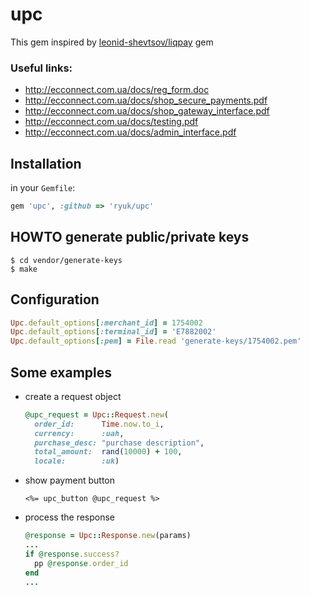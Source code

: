 # upc

This gem inspired by [leonid-shevtsov/liqpay](https://github.com/leonid-shevtsov/liqpay) gem

### Useful links:
  - http://ecconnect.com.ua/docs/reg_form.doc
  - http://ecconnect.com.ua/docs/shop_secure_payments.pdf
  - http://ecconnect.com.ua/docs/shop_gateway_interface.pdf
  - http://ecconnect.com.ua/docs/testing.pdf
  - http://ecconnect.com.ua/docs/admin_interface.pdf

## Installation

in your `Gemfile`:

```ruby
gem 'upc', :github => 'ryuk/upc'
```

## HOWTO generate public/private keys

```shell
$ cd vendor/generate-keys
$ make
```

## Configuration

```ruby
Upc.default_options[:merchant_id] = 1754002
Upc.default_options[:terminal_id] = 'E7882002'
Upc.default_options[:pem] = File.read 'generate-keys/1754002.pem'
```

## Some examples

- create a request object

  ```ruby
  @upc_request = Upc::Request.new(
    order_id:      Time.now.to_i,
    currency:      :uah,
    purchase_desc: "purchase description",
    total_amount:  rand(10000) + 100,
    locale:        :uk)
  ```

- show payment button

  ```erb
  <%= upc_button @upc_request %>
  ```

- process the response

  ```ruby
  @response = Upc::Response.new(params)
  ...
  if @response.success?
    pp @response.order_id
  end
  ...
  ```
  
